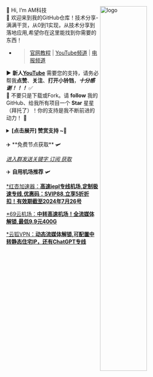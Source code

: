 <img src="https://github-readme-stats.vercel.app/api?username=ansoncloud8&show_icons=false&theme=Default" alt="logo" align="right" width="50%" />
👋 Hi, I’m AM科技
</br>🤖 欢迎来到我的GitHub仓库！技术分享-满满干货，从0到1实现，从技术分享到落地应用,希望你在这里能找到你需要的东西！

- >[官网教程](https://am.809098.xyz) | [YouTube频道](https://youtube.com/@AM_CLUB) | [电报频道](https://t.me/AM_CLUBS)

▶️ **新人[YouTube](https://youtube.com/@AM_CLUB)** 需要您的支持，请务必帮我**点赞**、**关注**、**打开小铃铛**，***十分感谢！！！*** ✅
</br>🎁 不要只是下载或Fork。请 **follow** 我的GitHub、给我所有项目一个 **Star** 星星（拜托了）！你的支持是我不断前进的动力！ 💖

<details><summary><strong> [点击展开] 赞赏支持 ~🧧</strong></summary>
*我非常感谢您的赞赏和支持，它们将极大地激励我继续创新，持续产生有价值的工作。*
  
- **TRC20:** `TWTxUyay6QJN3K4fs4kvJTT8Zfa2mWTwDD`
  
</details>
</br>
✈️ **免费节点获取** 🛩️

[*进入群发送关键字 订阅 获取*](https://t.me/AM_CLUBS)

✈️ **自用机场推荐** 🛩️

[*红杏加速器：**高速iepl专线机场,定制极速专线,优惠码：SVIP88,立享5折折扣！有效期截至2024年7月26号** ](https://hongxingdl.com/web/#/login?code=mn5Tuipf)

[*69云机场：**中转高速机场！全流媒体解锁,最低9.9元400G** ](https://am.69yun69.com)

[*云狐VPN：**动态流媒体解锁,可配置中转静态住宅IP，还有ChatGPT专线** ](https://yunfox.cc/?code=KPO6IFwh)

<!---
ansoncloud8/ansoncloud8 is a ✨ special ✨ repository because its `README.md` (this file) appears on your GitHub profile.
You can click the Preview link to take a look at your changes.
--->
